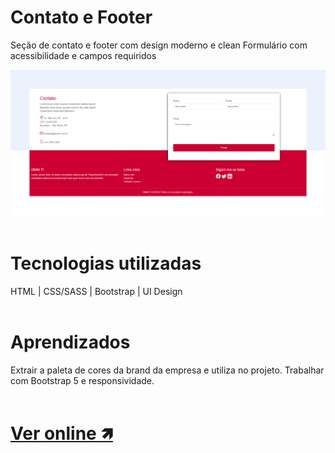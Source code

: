 # Contato e Footer
Seção de contato e footer com design moderno e clean
Formulário com acessibilidade e campos requiridos

![Diogo Realles](./img/cover.jpg)
<br /><br />

# Tecnologias utilizadas
HTML | CSS/SASS | Bootstrap | UI Design
<br /><br />

# Aprendizados
Extrair a paleta de cores da brand da empresa e utiliza no projeto.
Trabalhar com Bootstrap 5 e responsividade.
<br /><br />

# <b>[Ver online 🡽](https://cdpn.io/SoftwaRealles/fullpage/MWKVVmp?nocache=true&view=fullpage)</b>
